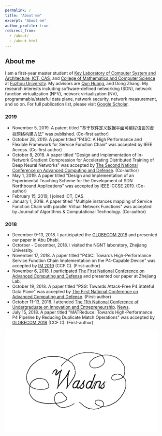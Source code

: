 ```yaml
---
permalink: /
title: "About me"
excerpt: "About me"
author_profile: true
redirect_from: 
  - /about/
  - /about.html
---
```


## About me

I am a first-year master student of [Key Laboratory of Computer System and Architecture, ICT, CAS](http://english.ict.cas.cn/rh/rd/200908/t20090820_33353.html), and [College of Mathematics and Computer Science](http://cmcs.fzu.edu.cn/website/f/homepage) at [Fuzhou University](http://www.fzu.edu.cn/). 
My advisors are [Qun Huang](http://huangqundl.github.io/), and Dong Zhang.
My research interests including software-defined networking (SDN), network function virtualization (NFV), network virtualization (NV), programmable/stateful data plane, network security, network measurement, and so on.
For full publication list, please visit [Google Scholar](https://scholar.google.com/citations?hl=zh-CN&view_op=list_works&gmla=AJsN-F7mwLtmmveYgPqnvrwz0vssxbPuaRvXt4Mf-xzX8cFlpSDM23Xykt_WeXsYvXQGtMHY9PFcAPlUu53BkheHRCIIgtwHl7V3es07fWh74i_JO4HoVo0&user=ZMdsjDUAAAAJ).

### 2019

- November 5, 2019. A patent titled "基于软件定义数据平面可编程语言的虚拟网络构建方法" was published. (Co-first author)
- October 28, 2019. A paper titled "P4SC: A High Performance and Flexible Framework for Service Function Chain" was accepted by IEEE Access. (Co-first author)
- October 8, 2019. A paper titled "Design and Implementation of In-Network Gradient Compression for Accelerating Distributed Training of Deep Neural Networks" was accepted by [The Second National Conference on Advanced Computing and Defense](http://cacd.xintongconference.com/zh-CN/web/page?mid=264&pid=Home). (Co-author)
- May 1, 2019. A paper titled "Design and Implementation of an Experimental Teaching Scheme for the Development of SDN Northbound Applications" was accepted by IEEE ICCSE 2019. (Co-author)
- February 15, 2019, I joined ICT, CAS.
- January 1, 2019. A paper titled "Multiple instances mapping of Service Function Chain with parallel Virtual Network Functions" was accepted by Journal of Algorithms & Computational Technology. (Co-author)

### 2018

- December 9-13, 2018. I participated the [GLOBECOM 2018](http://globecom2018.ieee-globecom.org/) and presented our paper in Abu Dhabi. 
- Octorber - December, 2018. I visited the NGNT laboratory, Zhejiang University. 
- November 17, 2018. A paper titled "P4SC: Towards High-Performance Service Function Chain Implementation on the P4-Capable Device" was accepted by [IM 2019](http://im2019.ieee-im.org) (CCF C). (First-author)
- November 6, 2018. I participated [The First National Conference on Advanced Computing and Defense](http://cacd.xintongconference.com/zh-CN/web/page?mid=264&pid=Home) and presented our paper at Zhejiang Lab.
- October 19, 2018. A paper titled "PSG: Towards Attack-Free P4 Stateful Data Plane" was accepted by [The First National Conference on Advanced Computing and Defense](http://cacd.xintongconference.com/zh-CN/web/page?mid=264&pid=Home). (First-author)
- October 11-13, 2018. I attended [The 11th National Conference of Undergraduate on Innovation and Entrepreneurship](http://gjcxcy.bjtu.edu.cn/Index.aspx). [News](http://news.fzu.edu.cn/html/fdyw/2018/10/16/677c41ee-b257-4131-a49b-56815515fb2f.html).
- July 15, 2018. A paper titled "MATReduce: Towards High-Performance P4 Pipeline by Reducing Duplicate Match Operations" was accepted by [GLOBECOM 2018](http://globecom2018.ieee-globecom.org/) (CCF C). (First-author)

![](../images/wasdns.jpg)

